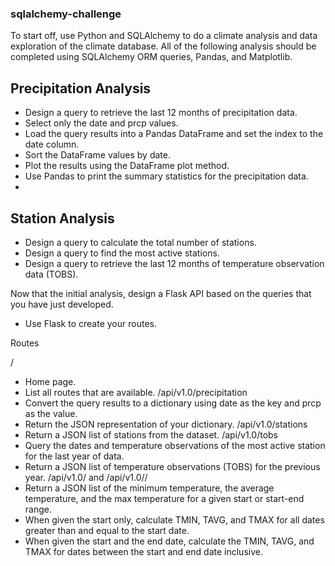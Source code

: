 ### **sqlalchemy-challenge**

To start off, use Python and SQLAlchemy to do a climate analysis and data exploration of the climate database. All of the following analysis should be completed using SQLAlchemy ORM queries, Pandas, and Matplotlib.

## **Precipitation Analysis**

- Design a query to retrieve the last 12 months of precipitation data.
- Select only the date and prcp values.
- Load the query results into a Pandas DataFrame and set the index to the date column.
- Sort the DataFrame values by date.
- Plot the results using the DataFrame plot method.
- Use Pandas to print the summary statistics for the precipitation data.
- 
## Station Analysis

- Design a query to calculate the total number of stations.
- Design a query to find the most active stations.
- Design a query to retrieve the last 12 months of temperature observation data (TOBS).

Now that the initial analysis, design a Flask API based on the queries that you have just developed.

- Use Flask to create your routes.

Routes

/
  - Home page.
  - List all routes that are available.
/api/v1.0/precipitation
  - Convert the query results to a dictionary using date as the key and prcp as the value.
  - Return the JSON representation of your dictionary.
/api/v1.0/stations
  - Return a JSON list of stations from the dataset.
/api/v1.0/tobs
  - Query the dates and temperature observations of the most active station for the last year of data.
  - Return a JSON list of temperature observations (TOBS) for the previous year.
/api/v1.0/<start> and /api/v1.0/<start>/<end>
  - Return a JSON list of the minimum temperature, the average temperature, and the max temperature for a given start or start-end range.
  - When given the start only, calculate TMIN, TAVG, and TMAX for all dates greater than and equal to the start date.
  - When given the start and the end date, calculate the TMIN, TAVG, and TMAX for dates between the start and end date inclusive.